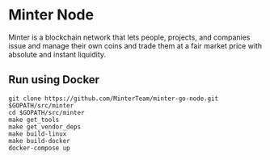 # Minter Node

Minter is a blockchain network that lets people, projects, and companies issue and manage their own coins and trade them at a fair market price with absolute and instant liquidity.

## Run using Docker

```
git clone https://github.com/MinterTeam/minter-go-node.git $GOPATH/src/minter
cd $GOPATH/src/minter
make get_tools
make get_vendor_deps
make build-linux
make build-docker
docker-compose up
```
